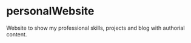 # personalWebsite
Website to show my professional skills, projects and blog with authorial content.
